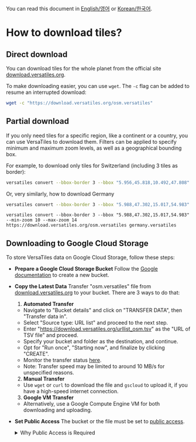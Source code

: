 You can read this document in [English/영어](download_tiles.md) or [Korean/한국어](download_tiles.ko.md).

# How to download tiles?

## Direct download

You can download tiles for the whole planet from the official site [download.versatiles.org](https://download.versatiles.org/).

To make downloading easier, you can use `wget`. The `-c` flag can be added to resume an interrupted download:

```bash
wget -c "https://download.versatiles.org/osm.versatiles"
```

## Partial download

If you only need tiles for a specific region, like a continent or a country, you can use VersaTiles to download them. Filters can be applied to specify minimum and maximum zoom levels, as well as a geographical bounding box.

For example, to download only tiles for Switzerland (including 3 tiles as border):
```bash
versatiles convert --bbox-border 3 --bbox "5.956,45.818,10.492,47.808" https://download.versatiles.org/osm.versatiles switzerland.versatiles
```

Or, very similarly, how to download Germany
```bash
versatiles convert --bbox-border 3 --bbox "5.988,47.302,15.017,54.983" https://download.versatiles.org/osm.versatiles germany.versatiles
```
~~~shell
versatiles convert --bbox-border 3 --bbox "5.988,47.302,15.017,54.983" --min-zoom 10 --max-zoom 14  https://download.versatiles.org/osm.versatiles germany.versatiles
~~~

## Downloading to Google Cloud Storage

To store VersaTiles data on Google Cloud Storage, follow these steps:

- **Prepare a Google Cloud Storage Bucket**
  Follow the [Google documentation](https://cloud.google.com/storage/docs/creating-buckets) to create a new bucket.

- **Copy the Latest Data**
  Transfer "osm.versatiles" file from [download.versatiles.org](https://download.versatiles.org/) to your bucket. There are 3 ways to do that:

  1. **Automated Transfer**
    - Navigate to "Bucket details" and click on "TRANSFER DATA", then "Transfer data in".
    - Select "Source type: URL list" and proceed to the next step.
    - Enter "https://download.versatiles.org/urllist_osm.tsv" as the "URL of TSV file" and proceed.
    - Specify your bucket and folder as the destination, and continue.
    - Opt for "Run once", "Starting now", and finalize by clicking "CREATE".
    - Monitor the transfer status [here](https://console.cloud.google.com/transfer/jobs).
    - Note: Transfer speed may be limited to around 10 MB/s for unspecified reasons.

   2. **Manual Transfer**
    - Use `wget` or `curl` to download the file and `gscloud` to upload it, if you have a high-speed internet connection.

   3. **Google VM Transfer**
    - Alternatively, use a Google Compute Engine VM for both downloading and uploading.

- **Set Public Access**
  The bucket or the file must be set to [public access](https://cloud.google.com/storage/docs/access-control/making-data-public).
  <details><summary>Why Public Access is Required</summary>
  VersaTiles currently does not support Google Cloud authentication. Therefore, public access is necessary for HTTPS retrieval. Future versions may include support for Google Cloud Run's automatic authentication. For more details, refer to [issue versatiles-rs#22](https://github.com/versatiles-org/versatiles-rs/issues/22).</details>

